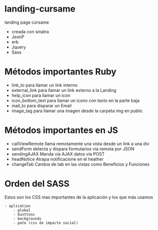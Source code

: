 # landing-cursame
landing page cúrsame

- creada con sinatra
- JsonP
- erb
- Jquery
- Sass


# Métodos importantes Ruby 

- link_to para llamar un link interno
- external_link para llamar un link externo a la Landing
- help_icon para llamar un icon 
- icon_bottom_text para llamar un icono con texto en la parte baja
- mail_to para disparar un Email
- image_tag para llamar una imagen desde la carpeta img en public

# Métodos importantes en JS

- callViewRemote llama remotamente una vista  desde  un link a una div
- sendForm detecta y dispara formularios via remota por JSON
- sendingAJAX Manda via AJAX datos via POST
- headNotice Atrapa notificacione en el heather
- changeTab Cambia de tab en las vistas como Beneficios y Funciones

# Orden del SASS

Estos son los CSS mas importantes de la aplicación y los que más usamos

	- aplication
		- global
		- bunttons
		- backgrounds
		- pate (css de impacto social)


 


